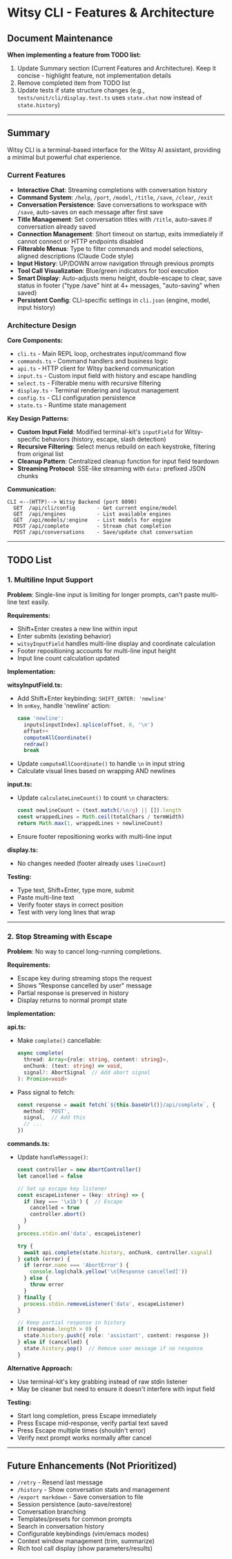 # Witsy CLI - Features & Architecture

## Document Maintenance

**When implementing a feature from TODO list:**
1. Update Summary section (Current Features and Architecture). Keep it concise - highlight feature, not implementation details
2. Remove completed item from TODO list
3. Update tests if state structure changes (e.g., `tests/unit/cli/display.test.ts` uses `state.chat` now instead of `state.history`)

---

## Summary

Witsy CLI is a terminal-based interface for the Witsy AI assistant, providing a minimal but powerful chat experience.

### Current Features

- **Interactive Chat**: Streaming completions with conversation history
- **Command System**: `/help`, `/port`, `/model`, `/title`, `/save`, `/clear`, `/exit`
- **Conversation Persistence**: Save conversations to workspace with `/save`, auto-saves on each message after first save
- **Title Management**: Set conversation titles with `/title`, auto-saves if conversation already saved
- **Connection Management**: Short timeout on startup, exits immediately if cannot connect or HTTP endpoints disabled
- **Filterable Menus**: Type to filter commands and model selections, aligned descriptions (Claude Code style)
- **Input History**: UP/DOWN arrow navigation through previous prompts
- **Tool Call Visualization**: Blue/green indicators for tool execution
- **Smart Display**: Auto-adjusts menu height, double-escape to clear, save status in footer ("type /save" hint at 4+ messages, "auto-saving" when saved)
- **Persistent Config**: CLI-specific settings in `cli.json` (engine, model, input history)

### Architecture Design

**Core Components:**
- `cli.ts` - Main REPL loop, orchestrates input/command flow
- `commands.ts` - Command handlers and business logic
- `api.ts` - HTTP client for Witsy backend communication
- `input.ts` - Custom input field with history and escape handling
- `select.ts` - Filterable menu with recursive filtering
- `display.ts` - Terminal rendering and layout management
- `config.ts` - CLI configuration persistence
- `state.ts` - Runtime state management

**Key Design Patterns:**
- **Custom Input Field**: Modified terminal-kit's `inputField` for Witsy-specific behaviors (history, escape, slash detection)
- **Recursive Filtering**: Select menus rebuild on each keystroke, filtering from original list
- **Cleanup Pattern**: Centralized cleanup function for input field teardown
- **Streaming Protocol**: SSE-like streaming with `data:` prefixed JSON chunks

**Communication:**
```
CLI <--(HTTP)--> Witsy Backend (port 8090)
  GET  /api/cli/config       - Get current engine/model
  GET  /api/engines          - List available engines
  GET  /api/models/:engine   - List models for engine
  POST /api/complete         - Stream chat completion
  POST /api/conversations    - Save/update chat conversation
```

---

## TODO List

### 1. Multiline Input Support

**Problem**: Single-line input is limiting for longer prompts, can't paste multi-line text easily.

**Requirements:**
- Shift+Enter creates a new line within input
- Enter submits (existing behavior)
- `witsyInputField` handles multi-line display and coordinate calculation
- Footer repositioning accounts for multi-line input height
- Input line count calculation updated

**Implementation:**

**witsyInputField.ts:**
- Add Shift+Enter keybinding: `SHIFT_ENTER: 'newline'`
- In `onKey`, handle 'newline' action:
  ```typescript
  case 'newline':
    inputs[inputIndex].splice(offset, 0, '\n')
    offset++
    computeAllCoordinate()
    redraw()
    break
  ```
- Update `computeAllCoordinate()` to handle `\n` in input string
- Calculate visual lines based on wrapping AND newlines

**input.ts:**
- Update `calculateLineCount()` to count `\n` characters:
  ```typescript
  const newlineCount = (text.match(/\n/g) || []).length
  const wrappedLines = Math.ceil(totalChars / termWidth)
  return Math.max(1, wrappedLines + newlineCount)
  ```
- Ensure footer repositioning works with multi-line input

**display.ts:**
- No changes needed (footer already uses `lineCount`)

**Testing:**
- Type text, Shift+Enter, type more, submit
- Paste multi-line text
- Verify footer stays in correct position
- Test with very long lines that wrap

---

### 2. Stop Streaming with Escape

**Problem**: No way to cancel long-running completions.

**Requirements:**
- Escape key during streaming stops the request
- Shows "Response cancelled by user" message
- Partial response is preserved in history
- Display returns to normal prompt state

**Implementation:**

**api.ts:**
- Make `complete()` cancellable:
  ```typescript
  async complete(
    thread: Array<{role: string, content: string}>,
    onChunk: (text: string) => void,
    signal?: AbortSignal  // Add abort signal
  ): Promise<void>
  ```
- Pass signal to fetch:
  ```typescript
  const response = await fetch(`${this.baseUrl()}/api/complete`, {
    method: 'POST',
    signal,  // Add this
    // ...
  })
  ```

**commands.ts:**
- Update `handleMessage()`:
  ```typescript
  const controller = new AbortController()
  let cancelled = false

  // Set up escape key listener
  const escapeListener = (key: string) => {
    if (key === '\x1b') {  // Escape
      cancelled = true
      controller.abort()
    }
  }
  process.stdin.on('data', escapeListener)

  try {
    await api.complete(state.history, onChunk, controller.signal)
  } catch (error) {
    if (error.name === 'AbortError') {
      console.log(chalk.yellow('\n[Response cancelled]'))
    } else {
      throw error
    }
  } finally {
    process.stdin.removeListener('data', escapeListener)
  }

  // Keep partial response in history
  if (response.length > 0) {
    state.history.push({ role: 'assistant', content: response })
  } else if (cancelled) {
    state.history.pop()  // Remove user message if no response
  }
  ```

**Alternative Approach:**
- Use terminal-kit's key grabbing instead of raw stdin listener
- May be cleaner but need to ensure it doesn't interfere with input field

**Testing:**
- Start long completion, press Escape immediately
- Press Escape mid-response, verify partial text saved
- Press Escape multiple times (shouldn't error)
- Verify next prompt works normally after cancel

---

## Future Enhancements (Not Prioritized)

- `/retry` - Resend last message
- `/history` - Show conversation stats and management
- `/export markdown` - Save conversation to file
- Session persistence (auto-save/restore)
- Conversation branching
- Templates/presets for common prompts
- Search in conversation history
- Configurable keybindings (vim/emacs modes)
- Context window management (trim, summarize)
- Rich tool call display (show parameters/results)
